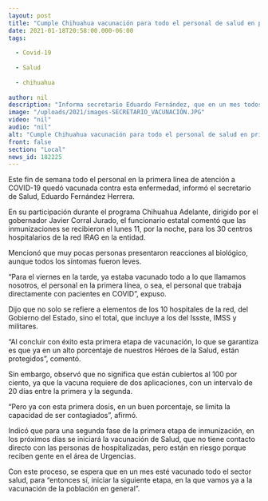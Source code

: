 ```yaml
---
layout: post
title: "Cumple Chihuahua vacunación para todo el personal de salud en primera línea contra COVID-19"
date: 2021-01-18T20:58:00.000-06:00
tags:
  
  - Covid-19
  
  - Salud
  
  - chihuahua
  
author: nil
description: "Informa secretario Eduardo Fernández, que en un mes todos los trabajadores del Sector Salud estarán vacunados para iniciar la segunda fase con población abierta"
image: "/uploads/2021/images-SECRETARIO_VACUNACIÓN.JPG"
video: "nil"
audio: "nil"
alt: "Cumple Chihuahua vacunación para todo el personal de salud en primera línea contra COVID-19"
front: false
section: "Local"
news_id: 182225
---
```


Este fin de semana todo el personal en la primera línea de atención a COVID-19 quedó vacunada contra esta enfermedad, informó el secretario de Salud, Eduardo Fernández Herrera.

En su participación durante el programa Chihuahua Adelante, dirigido por el gobernador Javier Corral Jurado, el funcionario estatal comentó que las inmunizaciones se recibieron el lunes 11, por la noche, para los 30 centros hospitalarios de la red IRAG en la entidad.

Mencionó que muy pocas personas presentaron reacciones al biológico, aunque todos los síntomas fueron leves.

“Para el viernes en la tarde, ya estaba vacunado todo a lo que llamamos nosotros, el personal en la primera línea, o sea, el personal que trabaja directamente con pacientes en COVID”, expuso.

Dijo que no solo se refiere a elementos de los 10 hospitales de la red, del Gobierno del Estado, sino el total, que incluye a los del Issste, IMSS y militares.

“Al concluir con éxito esta primera etapa de vacunación, lo que se garantiza es que ya en un alto porcentaje de nuestros Héroes de la Salud, están protegidos”, comentó.

Sin embargo, observó que no significa que están cubiertos al 100 por ciento, ya que la vacuna requiere de dos aplicaciones, con un intervalo de 20 días entre la primera y la segunda.

“Pero ya con esta primera dosis, en un buen porcentaje, se limita la capacidad de ser contagiados”, afirmó.

Indicó que para una segunda fase de la primera etapa de inmunización, en los próximos días se iniciará la vacunación de Salud, que no tiene contacto directo con las personas de hospitalizadas, pero están en riesgo porque reciben gente en el área de Urgencias.

Con este proceso, se espera que en un mes esté vacunado todo el sector salud, para “entonces sí, iniciar la siguiente etapa, en la que vamos ya a la vacunación de la población en general”.